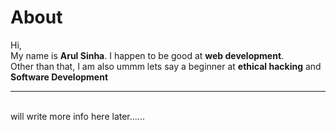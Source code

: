 <h1>About</h1>Hi,<br>
My name is <b>Arul Sinha</b>. I happen to be good at <b>web development</b>.<br>Other than that, I am also ummm lets say a beginner at <b>ethical hacking</b> and <b>Software Development</b><br><hr><br>
will write more info here later......
